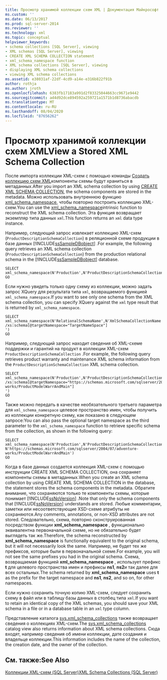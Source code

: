 ```yaml
---
title: Просмотр хранимой коллекции схем XML | Документация Майкрософт
ms.custom: ''
ms.date: 06/13/2017
ms.prod: sql-server-2014
ms.reviewer: ''
ms.technology: xml
ms.topic: conceptual
helpviewer_keywords:
- schema collections [SQL Server], viewing
- XML schemas [SQL Server], viewing
- CREATE XML SCHEMA COLLECTION statement
- xml_schema_namespace function
- XML schema collections [SQL Server], viewing
- displaying XML schema collections
- viewing XML schema collections
ms.assetid: e38031af-22df-4cd9-a14e-e316b822f91b
author: rothja
ms.author: jroth
ms.openlocfilehash: 6383fb17183a991d2f83325044663cc9671e9442
ms.sourcegitcommit: ad4d92dce894592a259721a1571b1d8736abacdb
ms.translationtype: MT
ms.contentlocale: ru-RU
ms.lasthandoff: 08/04/2020
ms.locfileid: "87656262"
---
```

# <a name="view-a-stored-xml-schema-collection"></a><span data-ttu-id="b2268-102">Просмотр хранимой коллекции схем XML</span><span class="sxs-lookup"><span data-stu-id="b2268-102">View a Stored XML Schema Collection</span></span>
  <span data-ttu-id="b2268-103">После импорта коллекции XML-схем с помощью команды [Создать коллекцию схем XML](/sql/t-sql/statements/create-xml-schema-collection-transact-sql)компоненты схемы будут храниться в метаданных.</span><span class="sxs-lookup"><span data-stu-id="b2268-103">After you import an XML schema collection by using [CREATE XML SCHEMA COLLECTION](/sql/t-sql/statements/create-xml-schema-collection-transact-sql), the schema components are stored in the metadata.</span></span> <span data-ttu-id="b2268-104">Можно использовать внутреннюю функцию [xml_schema_namespace](/sql/t-sql/xml/xml-schema-namespace), чтобы повторно построить коллекцию XML-схем.</span><span class="sxs-lookup"><span data-stu-id="b2268-104">You can use the [xml_schema_namespace](/sql/t-sql/xml/xml-schema-namespace)intrinsic function to reconstruct the XML schema collection.</span></span> <span data-ttu-id="b2268-105">Эта функция возвращает экземпляр типа данных `xml`.</span><span class="sxs-lookup"><span data-stu-id="b2268-105">This function returns an `xml` data type instance.</span></span>  
  
 <span data-ttu-id="b2268-106">Например, следующий запрос извлекает коллекцию XML-схем (`ProductDescriptionSchemaCollection`) в реляционной схеме продукции в базе данных [!INCLUDE[ssSampleDBobject](../../includes/sssampledbobject-md.md)] .</span><span class="sxs-lookup"><span data-stu-id="b2268-106">For example, the following query retrieves an XML schema collection (`ProductDescriptionSchemaCollection`) from the production relational schema in the [!INCLUDE[ssSampleDBobject](../../includes/sssampledbobject-md.md)] database.</span></span>  
  
```  
SELECT xml_schema_namespace(N'Production',N'ProductDescriptionSchemaCollection')  
GO  
```  
  
 <span data-ttu-id="b2268-107">Если нужно увидеть только одну схему из коллекции, можно задать запрос XQuery для результата типа `xml`, возвращаемого функцией `xml_schema_namespace`.</span><span class="sxs-lookup"><span data-stu-id="b2268-107">If you want to see only one schema from the XML schema collection, you can specify XQuery against the `xml` type result that is returned by `xml_schema_namespace`.</span></span>  
  
```  
SELECT xml_schema_namespace(N'RelationalSchemaName',N'XmlSchemaCollectionName').query('  
/xs:schema[@targetNamespace="TargetNameSpace"]  
')  
GO  
```  
  
 <span data-ttu-id="b2268-108">Например, следующий запрос находит сведения об XML-схеме поддержки и гарантий на продукт в коллекции XML-схем `ProductDescriptionSchemaCollection` .</span><span class="sxs-lookup"><span data-stu-id="b2268-108">For example, the following query retrieves product warranty and maintenance XML schema information from the `ProductDescriptionSchemaCollection` XML schema collection.</span></span>  
  
```  
SELECT xml_schema_namespace(N'Production',N'ProductDescriptionSchemaCollection').query('  
/xs:schema[@targetNamespace="https://schemas.microsoft.com/sqlserver/2004/07/adventure-works/ProductModelWarrAndMain"]  
')  
GO  
```  
  
 <span data-ttu-id="b2268-109">Также можно передать в качестве необязательного третьего параметра для `xml_schema_namespace` целевое пространство имен, чтобы получить из коллекции конкретную схему, как показано в следующем запросе:</span><span class="sxs-lookup"><span data-stu-id="b2268-109">You can also pass the optional target namespace as the third parameter to the `xml_schema_namespace` function to retrieve specific schema from the collection, as shown in the following query:</span></span>  
  
```  
SELECT xml_schema_namespace(N'Production',N'ProductDescriptionSchemaCollection', N'https://schemas.microsoft.com/sqlserver/2004/07/adventure-works/ProductModelWarrAndMain')  
GO  
```  
  
 <span data-ttu-id="b2268-110">Когда в базе данных создается коллекция XML-схем с помощью инструкции CREATE XML SCHEMA COLLECTION, она сохраняет компоненты схемы в метаданных.</span><span class="sxs-lookup"><span data-stu-id="b2268-110">When you create an XML schema collection by using CREATE XML SCHEMA COLLECTION in the database, the statement stores the schema components in the metadata.</span></span> <span data-ttu-id="b2268-111">Обратите внимание, что сохраняются только те компоненты схемы, которые понимает [!INCLUDE[ssNoVersion](../../includes/ssnoversion-md.md)] .</span><span class="sxs-lookup"><span data-stu-id="b2268-111">Note that only the schema components that [!INCLUDE[ssNoVersion](../../includes/ssnoversion-md.md)] understands are stored.</span></span> <span data-ttu-id="b2268-112">Любые комментарии, заметки или несоответствующие XSD-схеме атрибуты не сохраняются.</span><span class="sxs-lookup"><span data-stu-id="b2268-112">Any comments, annotations, or non-XSD attributes are not stored.</span></span> <span data-ttu-id="b2268-113">Следовательно, схема, повторно сконструированная посредством функции **xml_schema_namespace** , функционально эквивалентна первоначальной схеме, но не обязательно будет выглядеть так же.</span><span class="sxs-lookup"><span data-stu-id="b2268-113">Therefore, the schema reconstructed by **xml_schema_namespace** is functionally equivalent to the original schema, but it will not necessarily look the same.</span></span> <span data-ttu-id="b2268-114">Например, не будет тех же префиксов, которые были в первоначальной схеме.</span><span class="sxs-lookup"><span data-stu-id="b2268-114">For example, you will not see the same prefixes you had in the original schema.</span></span> <span data-ttu-id="b2268-115">Схема, возвращаемая функцией **xml_schema_namespace** , использует префикс **t** для целевого пространства имен и префиксы **ns1**, **ns2**и так далее для всех остальных.</span><span class="sxs-lookup"><span data-stu-id="b2268-115">The schema returned by **xml_schema_namespace** uses **t** as the prefix for the target namespace and **ns1**, **ns2**, and so on, for other namespaces.</span></span>  
  
 <span data-ttu-id="b2268-116">Если нужно сохранить точную копию XML-схем, следует сохранить схему в файл или в таблицу базы данных в столбец типа `xml`.</span><span class="sxs-lookup"><span data-stu-id="b2268-116">If you want to retain an identical copy of the XML schemas, you should save your XML schema in a file or in a database table in an `xml` type column.</span></span>  
  
 <span data-ttu-id="b2268-117">Представление каталога [sys.xml_schema_collections](/sql/relational-databases/system-catalog-views/sys-xml-schema-collections-transact-sql) также возвращает сведения о коллекциях XML-схем.</span><span class="sxs-lookup"><span data-stu-id="b2268-117">The [sys.xml_schema_collections](/sql/relational-databases/system-catalog-views/sys-xml-schema-collections-transact-sql) catalog view also returns information about XML schema collections.</span></span> <span data-ttu-id="b2268-118">Сюда входят, например сведения об имени коллекции, дате создания и владельце коллекции.</span><span class="sxs-lookup"><span data-stu-id="b2268-118">This information includes the name of the collection, the creation date, and the owner of the collection.</span></span>  
  
## <a name="see-also"></a><span data-ttu-id="b2268-119">См. также:</span><span class="sxs-lookup"><span data-stu-id="b2268-119">See Also</span></span>  
 [<span data-ttu-id="b2268-120">Коллекции XML-схем (SQL Server)</span><span class="sxs-lookup"><span data-stu-id="b2268-120">XML Schema Collections &#40;SQL Server&#41;</span></span>](xml-schema-collections-sql-server.md)  
  
  
